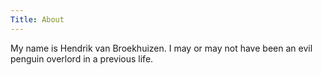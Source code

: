 ```yaml
---
Title: About
---
```


My name is Hendrik van Broekhuizen. I may or may not have been an evil penguin overlord in a previous life.